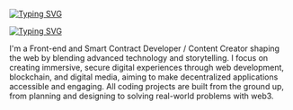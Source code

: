 <a href="https://git.io/typing-svg"><img src="https://readme-typing-svg.demolab.com?font=Fira+Code&pause=1000&color=0E00F7&repeat=false&random=false&width=435&lines=John+Kupchanko" alt="Typing SVG" /></a>

<a href="https://git.io/typing-svg"><img src="https://readme-typing-svg.demolab.com?font=Fira+Code&pause=1000&color=302CF7&random=false&width=435&lines=Front+End+Developer;Smart+Contract+Developer;Content+Creator" alt="Typing SVG" /></a>

<p>I'm a Front-end and Smart Contract Developer / Content Creator shaping the web by blending advanced technology and storytelling. I focus on creating immersive, secure digital experiences through web development, blockchain, and digital media, aiming to make decentralized applications accessible and engaging. All coding projects are built from the ground up, from planning and designing to solving real-world problems with web3.</p>






